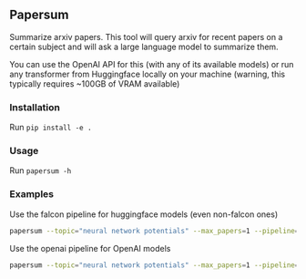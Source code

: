 ## Papersum
Summarize arxiv papers.
This tool will query arxiv for recent papers on a certain subject and will ask a large language model to summarize them.

You can use the OpenAI API for this (with any of its available models) or run any transformer from Huggingface locally on your machine (warning, this typically requires ~100GB of VRAM available)


### Installation

Run ```pip install -e .```

### Usage

Run ```papersum -h```

### Examples
Use the falcon pipeline for huggingface models (even non-falcon ones)
```bash
papersum --topic="neural network potentials" --max_papers=1 --pipeline=falcon --model="tiiuae/falcon-40b-instruct"
```
 
Use the openai pipeline for OpenAI models
```bash
papersum --topic="neural network potentials" --max_papers=1 --pipeline=openai --model="gpt-3.5-turbo-16k"
```


